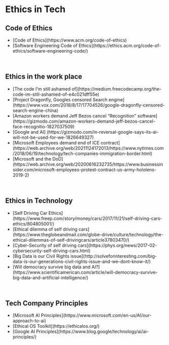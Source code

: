 # Ethics in Tech

## Code of Ethics
<ul>
  <li> [Code of Ethics](https://www.acm.org/code-of-ethics) </li>
  <li> [Software Engineering Code of Ethics](https://ethics.acm.org/code-of-ethics/software-engineering-code/) </li>
</ul>  

<br>

## Ethics in the work place

<ul>
  <li> [The code I'm still ashamed of](https://medium.freecodecamp.org/the-code-im-still-ashamed-of-e4c021dff55e) </li>
  <li> [Project Dragonfly, Googles censored Search engine](https://www.vox.com/2018/8/17/17704526/google-dragonfly-censored-search-engine-china) </li>
  <li> [Amazon workers demand Jeff Bezos cancel “Recognition” software](https://gizmodo.com/amazon-workers-demand-jeff-bezos-cancel-face-recognitio-1827037509) </li>
  <li> [Google and AI] (https://gizmodo.com/in-reversal-google-says-its-ai-will-not-be-used-for-we-1826649327) </li>
  <li> [Microsoft Employees demand end of ICE contract](https://web.archive.org/web/20211124172013/https://www.nytimes.com/2018/06/19/technology/tech-companies-immigration-border.html) </li>
  <li> [Microsoft and the DoD](https://web.archive.org/web/20200616232735/https://www.businessinsider.com/microsoft-employees-protest-contract-us-army-hololens-2019-2) </li>
</ul>  

<br>

## Ethics in Technology

<ul>
  <li> [Self Driving Car Ethics](https://www.freep.com/story/money/cars/2017/11/21/self-driving-cars-ethics/804805001/) </li>
  <li> [Ethical dilemma of self driving cars](https://www.theglobeandmail.com/globe-drive/culture/technology/the-ethical-dilemmas-of-self-drivingcars/article37803470/) </li>
  <li> [Cyber-Security of self driving cars](https://phys.org/news/2017-02-cybersecurity-self-driving-cars.html) </li>
  <li> [Big Data is our Civil Rights issue](http://solveforinteresting.com/big-data-is-our-generations-civil-rights-issue-and-we-dont-know-it/) </li>
  <li> [Will democracy survive big data and AI?](https://www.scientificamerican.com/article/will-democracy-survive-big-data-and-artificial-intelligence/) </li>
</ul>

<br>

## Tech Company Principles

<ul>
  <li> [Microsoft AI Principles](https://www.microsoft.com/en-us/AI/our-approach-to-ai) </li>
  <li> [Ethical OS Toolkit](https://ethicalos.org/) </li>
  <li> [Google AI Principles](https://www.blog.google/technology/ai/ai-principles/) </li>
</ul>  
